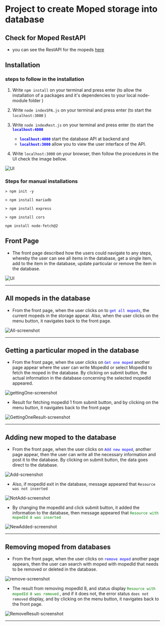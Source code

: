 # Project to create Moped storage into database

## Check for Moped RestAPI 
- you can see the RestAPI for the mopeds [here](/RestAPI.md)

## Installation 

### steps to follow in the installation

1. Write `npm install` on your terminal and press enter (to allow the installation of a packages and it's dependencies to your local node-module folder )
2. Write `node indexSPA.js` on your terminal and press enter (to start the `localhost:3000` )
3. Write `node indexRest.js` on your terminal and press enter (to start the <span style="color:blue">**`localhost:4000`** </span>

    - <span style="color:blue">**`localhost:4000`** </span> start the database API at backend and  
    - <span style="color:blue">**`localhost:3000`** </span>allow you to view the user interface of the API.
4. Write `localhost:3000` on your browser, then follow the procedures in the UI check the image bellow.

![UI](/img/Front.png)


### Steps for manual installations 

```shell 
> npm init -y 
```
```shell 
> npm install mariadb
```
```shell 
> npm install express
```
```shell 
> npm install cors
```
```shell
npm install node-fetch@2
```

## Front Page

- The front page described how the users could navigate to any steps, whereby the user can see all items in the database, get a single item, add to the item in the database, update particular or remove the item in the database.

![UI](/img/Front.png)

---
## All mopeds in the database

- From the front page, when the user clicks on to <span style="color:blue">`get all mopeds`</span>, the current mopeds in the storage appear. Also, when the user clicks on the menu button, it navigates back to the front page.

![All-screenshot](/img/All.png)

---
## Getting a particular moped in the database

- From the front page, when the user clicks on <span style="color:blue">`Get one moped`</span> another page appear where the user can write MopedId or select MopedId to fetch the moped in the database. By clicking on submit button, the actual information in the database concerning the selected mopedId appeared. 

![gettingOne-screenshot](/img/GettingOne.png)

- Result for fetching mopedId 1 from submit button, and by clicking on the menu button, it navigates back to the front page

![GettingOneResult-screenshot](/img/GettingOneResult.png)

---

## Adding new moped to the database

- From the front page, when the user clicks on <span style="color:blue">`Add new moped`</span>, another page appear, then the user can write all the necessary information and post it to the database. By clicking on submit button, the data goes direct to the database. 

![Add-screenshot](/img/Add.png)

- Also, if mopedId exit in the database, message appeared that `Resource was not inserted `

![NotAdd-screenshot](/img/NotAdd.png)

- By changing the mopedId and click submit button, it added the information to the database, then message appeared that 
<span style="color:green">`Resource with mopedId 8 was inserted`</span> 

![NewAdded-screenshot](/img/NewAdded.png)

---


## Removing moped from databases

- From the front page, when the user clicks on <span style="color:blue">`remove moped` </span> another page appears, then the user can search with moped with mopedId that needs to be removed or deleted in the database.

![remove-screenshot](/img/Remove.png)

- The result from removing mopedId 8, and status display <span style="color:green">`Resource with mopedId 8 was removed` </span>, and if it does not, the error status `does not removed` display, and by clicking on the menu button, it navigates back to the front page. 

![RemoveResult-screenshot](/img/RemoveResult.png)

---


